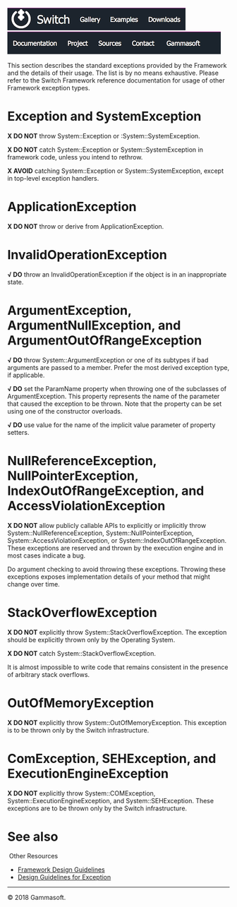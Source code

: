 [![Switch](../docs/Pictures/Menu/Switch.png)](Home.md)[![Switch](../docs/Pictures/Menu/Gallery.png)](Gallery.md)[![Switch](../docs/Pictures/Menu/Examples.png)](Examples.md)[![Switch](../docs/Pictures/Menu/Downloads.png)](Downloads.md)[![Switch](../docs/Pictures/Menu/Documentation.png)](Documentation.md)[![Switch](../docs/Pictures/Menu/Project.png)](https://sourceforge.net/projects/switchpro)[![Switch](../docs/Pictures/Menu/Sources.png)](https://github.com/gammasoft71/switch)[![Switch](../docs/Pictures/Menu/Contact.png)](Contact.md)[![Switch](../docs/Pictures/Menu/Gammasoft.png)](https://gammasoft71.wixsite.com/gammasoft)

This section describes the standard exceptions provided by the Framework and the details of their usage. The list is by no means exhaustive. Please refer to the Switch Framework reference documentation for usage of other Framework exception types.

# Exception and SystemException

**X DO NOT** throw System::Exception or :System::SystemException.

**X DO NOT** catch System::Exception or System::SystemException in framework code, unless you intend to rethrow.

**X AVOID** catching System::Exception or System::SystemException, except in top-level exception handlers.

# ApplicationException

**X DO NOT** throw or derive from ApplicationException.

# InvalidOperationException

**√ DO** throw an InvalidOperationException if the object is in an inappropriate state.

# ArgumentException, ArgumentNullException, and ArgumentOutOfRangeException

**√ DO** throw System::ArgumentException or one of its subtypes if bad arguments are passed to a member. Prefer the most derived exception type, if applicable.

**√ DO** set the ParamName property when throwing one of the subclasses of ArgumentException.
This property represents the name of the parameter that caused the exception to be thrown. Note that the property can be set using one of the constructor overloads.

**√ DO** use value for the name of the implicit value parameter of property setters.

# NullReferenceException, NullPointerException, IndexOutOfRangeException, and AccessViolationException

**X DO NOT** allow publicly callable APIs to explicitly or implicitly throw System::NullReferenceException, System::NullPointerException, System::AccessViolationException, or System::IndexOutOfRangeException. These exceptions are reserved and thrown by the execution engine and in most cases indicate a bug.

Do argument checking to avoid throwing these exceptions. Throwing these exceptions exposes implementation details of your method that might change over time.

# StackOverflowException

**X DO NOT** explicitly throw System::StackOverflowException. The exception should be explicitly thrown only by the Operating System.

**X DO NOT** catch System::StackOverflowException.

It is almost impossible to write code that remains consistent in the presence of arbitrary stack overflows.

# OutOfMemoryException

**X DO NOT** explicitly throw System::OutOfMemoryException. This exception is to be thrown only by the Switch infrastructure.

# ComException, SEHException, and ExecutionEngineException

**X DO NOT** explicitly throw System::COMException, System::ExecutionEngineException, and System::SEHException. These exceptions are to be thrown only by the Switch infrastructure.

# See also
​
Other Resources

* [Framework Design Guidelines](FrameworkDesignGuidelines.md)
* [Design Guidelines for Exception](DesignGuidelinesForException.md)

______________________________________________________________________________________________

© 2018 Gammasoft.
